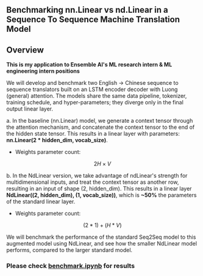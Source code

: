 ## Benchmarking nn.Linear vs nd.Linear in a Sequence To Sequence Machine Translation Model
## Overview
**This is my application to Ensemble AI's ML research intern & ML engineering intern positions**

We will develop and benchmark two English → Chinese sequence to sequence translators built on an LSTM encoder decoder with Luong (general) attention.
The models share the same data pipeline, tokenizer, training schedule, and hyper-parameters; they diverge only in the final output linear layer. 

a. In the baseline (nn.Linear) model, we generate a context tensor through the attention mechanism, and concatenate the context tensor to the end of the hidden state tensor. This results in a linear layer with parameters: **nn.Linear(2 * hidden_dim, vocab_size)**. 

- Weights parameter count:
  
$$ 
2 H × V
$$

b. In the NdLinear version, we take advantage of ndLinear's strength for multidimensional inputs, and treat the context tensor as another row, resulting in an input of shape (2, hidden_dim). This results in a linear layer **NdLinear((2, hidden_dim), (1, vocab_size))**, which is **~50%** the parameters of the standard linear layer.
- Weights parameter count:

$$
(2 * 1) + (H * V)
$$


We will benchmark the performance of the standard Seq2Seq model to this augmented model using NdLinear, and see how the smaller NdLinear model performs, compared to the larger standard model. 

### Please check [benchmark.ipynb](https://github.com/coloshword/Seq2SeqTranslation/blob/master/benchmark.ipynb) for results
